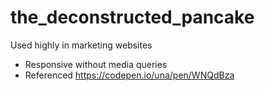 # the_deconstructed_pancake
Used highly in marketing websites
- Responsive without media queries
- Referenced https://codepen.io/una/pen/WNQdBza